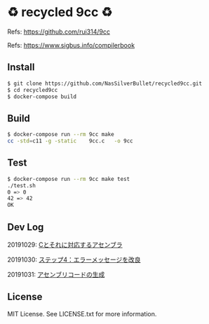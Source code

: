 # :recycle: recycled 9cc :recycle:

Refs: <https://github.com/rui314/9cc>

Refs: <https://www.sigbus.info/compilerbook>

## Install

```sh
$ git clone https://github.com/NasSilverBullet/recycled9cc.git
$ cd recycled9cc
$ docker-compose build
```

## Build

```sh
$ docker-compose run --rm 9cc make
cc -std=c11 -g -static    9cc.c   -o 9cc
```

## Test

```sh
$ docker-compose run --rm 9cc make test
./test.sh
0 => 0
42 => 42
OK
```

## Dev Log

20191029: [Cとそれに対応するアセンブラ](https://www.sigbus.info/compilerbook#c%E3%81%A8%E3%81%9D%E3%82%8C%E3%81%AB%E5%AF%BE%E5%BF%9C%E3%81%99%E3%82%8B%E3%82%A2%E3%82%BB%E3%83%B3%E3%83%96%E3%83%A9)

20191030: [ステップ4：エラーメッセージを改良](https://www.sigbus.info/compilerbook#%E3%82%B9%E3%83%86%E3%83%83%E3%83%974%E3%82%A8%E3%83%A9%E3%83%BC%E3%83%A1%E3%83%83%E3%82%BB%E3%83%BC%E3%82%B8%E3%82%92%E6%94%B9%E8%89%AF)

20191031: [アセンブリコードの生成](https://www.sigbus.info/compilerbook#%E3%82%A2%E3%82%BB%E3%83%B3%E3%83%96%E3%83%AA%E3%82%B3%E3%83%BC%E3%83%89%E3%81%AE%E7%94%9F%E6%88%90)

## License

MIT License. See LICENSE.txt for more information.
